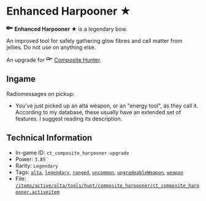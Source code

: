 # Enhanced Harpooner ★

<img src="https://raw.githubusercontent.com/Ceterai/Enternia/main/items/active/alta/tools/hunt/composite_harpooner/icon_upg.png" alt="Enhanced Harpooner ★ icon" loading="lazy" height="16px" width="auto" /> **Enhanced Harpooner ★** is a legendary bow.

An improved tool for safely gathering glow fibres and cell matter from jellies. Do not use on anything else.

An upgrade for <img src="https://raw.githubusercontent.com/Ceterai/Enternia/main/items/active/alta/tools/hunt/composite_harpooner/icon.png" alt="Composite Hunter icon" loading="lazy" height="16px" width="auto" /> [Composite Hunter](https://ceterai.github.io/MyEnternia/Wiki/CompositeHunter).

## Ingame

Radiomessages on pickup:

- You've just picked up an alta weapon, or an "energy tool", as they call it. According to my database, these usually have an extended set of features. I suggest reading its description.

## Technical Information

- In-game ID: `ct_composite_harpooner-upgrade`
- Power: `3.85`
- Rarity: `Legendary`
- Tags: [`alta`](https://ceterai.github.io/MyEnternia/Wiki/Tags/Alta), [`legendary`](https://ceterai.github.io/MyEnternia/Wiki/Tags/Legendary), [`ranged`](https://ceterai.github.io/MyEnternia/Wiki/Tags/Ranged), [`uncommon`](https://ceterai.github.io/MyEnternia/Wiki/Tags/Uncommon), [`upgradeableWeapon`](https://ceterai.github.io/MyEnternia/Wiki/Tags/UpgradeableWeapon), [`weapon`](https://ceterai.github.io/MyEnternia/Wiki/Tags/Weapon)
- File: [`/items/active/alta/tools/hunt/composite_harpooner/ct_composite_harpooner.activeitem`](https://github.com/Ceterai/Enternia/blob/main/items/active/alta/tools/hunt/composite_harpooner/ct_composite_harpooner.activeitem)
